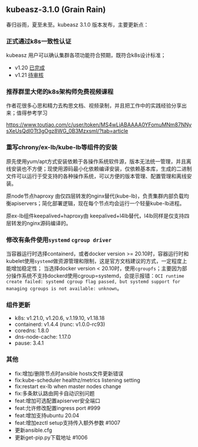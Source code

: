 ## kubeasz-3.1.0 (Grain Rain)

春归谷雨，夏至未至。kubeasz 3.1.0 版本发布，主要更新点：

### 正式通过k8s一致性认证

kubeasz 用户可以确认集群各项功能符合预期，既符合k8s设计标准；

- v1.20 [已完成](https://github.com/cncf/k8s-conformance/pull/1326)
- v1.21 [待审核]()

### 推荐群里大佬的k8s架构师免费视频课程

作者花很多心思和精力去构思文档、视频录制，并且把工作中的实践经验分享出来；值得参考学习

https://www.toutiao.com/c/user/token/MS4wLjABAAAA0YFomuMNm87NNysXeUsQdI0Tt3gOgz8WG_0B3MzxsmI/?tab=article

### 重写chrony/ex-lb/kube-lb等组件的安装

原先使用yum/apt方式安装依赖于各操作系统软件源，版本无法统一管理，并且离线安装也不方便；现使用源码最小化依赖编译安装，仅依赖基本库，生成的二进制文件可以运行于受支持的各种操作系统，可以方便的版本管理、配置管理和离线安装。

原node节点haproxy 由仅四层转发的nginx替代(kube-lb)，负责集群内部负载均衡apiservers；简化部署逻辑，现在每个节点均会运行一个轻量kube-lb进程。

原ex-lb组件keepalived+haproxy由 keepalived+l4lb替代，l4lb同样是仅支持四层转发的nginx源码编译的。

### 修改有条件使用`systemd` `cgroup driver`

当容器运行时选择containerd，或者docker version >= 20.10时，容器运行时和kubelet使用`systemd`做资源管理和限制，这是官方文档建议的方式，一定程度上能增加稳定性；
当选择docker version < 20.10时，使用`cgroupfs`；主要因为部分操作系统不支持dockerd使用cgroup=systemd，会提示报错：`OCI runtime create failed: systemd cgroup flag passed, but systemd support for managing cgroups is not available: unknown`。

### 组件更新

- k8s: v1.21.0, v1.20.6, v.1.19.10, v1.18.18
- containerd: v1.4.4 (runc: v1.0.0-rc93)
- coredns: 1.8.0
- dns-node-cache: 1.17.0
- pause: 3.4.1

### 其他

- fix:增加/删除节点时ansible hosts文件更新错误 
- fix:kube-scheduler healthz/metrics listening setting
- fix:restart ex-lb when master nodes change
- fix:多条默认路由网卡自动识别问题
- feat:增加可选配置apiserver安全端口
- feat:允许修改配置ingress port #999
- feat:增加支持ubuntu 20.04
- feat:增加ezctl setup支持传入额外参数 #1007
- 更新ansible.cfg
- 更新get-pip.py下载地址 #1006
